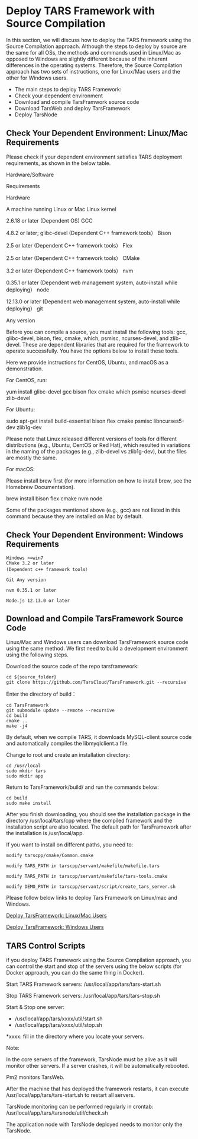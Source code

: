 # Deploy TARS Framework with Source Compilation

In this section, we will discuss how to deploy the TARS framework using the Source Compilation approach. Although the steps to deploy by source are the same for all OSs, the methods and commands used in Linux/Mac as opposed to Windows are slightly different because of the inherent differences in the operating systems. Therefore, the Source Compilation approach has two sets of instructions, one for Linux/Mac users and the other for Windows users.

- The main steps to deploy TARS Framework:
- Check your dependent environment
- Download and compile TarsFramwork source code
- Download TarsWeb and deploy TarsFramework
- Deploy TarsNode

## Check Your Dependent Environment: Linux/Mac Requirements

Please check if your dependent environment satisfies TARS deployment requirements, as shown in the below table.

 
Hardware/Software

Requirements

Hardware

A machine running Linux or Mac
Linux kernel

2.6.18 or later
(Dependent OS)
GCC

4.8.2 or later; glibc-devel
(Dependent C++ framework tools）
Bison

2.5 or later
(Dependent C++ framework tools）
Flex

2.5 or later
(Dependent C++ framework tools）
CMake

3.2 or later
(Dependent C++ framework tools）
nvm

0.35.1 or later
(Dependent web management system, auto-install while deploying）
node

12.13.0 or later
(Dependent web management system, auto-install while deploying）
git

Any version
 

Before you can compile a source, you must install the following tools: gcc, glibc-devel, bison, flex, cmake, which, psmisc, ncurses-devel, and zlib-devel. These are dependent libraries that are required for the framework to operate successfully. You have the options below to install these tools.

Here we provide instructions for CentOS, Ubuntu, and macOS as a demonstration.

For CentOS, run:

yum install glibc-devel gcc bison flex cmake which psmisc ncurses-devel zlib-devel

For Ubuntu:

sudo apt-get install build-essential bison flex cmake psmisc libncurses5-dev zlib1g-dev

Please note that Linux released different versions of tools for different distributions (e.g., Ubuntu, CentOS or Red Hat), which resulted in variations in the naming of the packages (e.g., zlib-devel vs zlib1g-dev), but the files are mostly the same.

For macOS:

Please install brew first (for more information on how to install brew, see the Homebrew Documentation).

brew install bison flex cmake nvm node

Some of the packages mentioned above (e.g., gcc) are not listed in this command because they are installed on Mac by default.


## Check Your Dependent Environment: Windows Requirements


    Windows >=win7
    CMake 3.2 or later
    (Dependent c++ framework tools）

    Git Any version

    nvm 0.35.1 or later

    Node.js 12.13.0 or later


## Download and Compile TarsFramework Source Code

Linux/Mac and Windows users can download TarsFramework source code using the same method. We first need to build a development environment using the following steps.

Download the source code of the repo tarsframework:

    cd ${source_folder}
    git clone https://github.com/TarsCloud/TarsFramework.git --recursive

Enter the directory of build：

    cd TarsFramework
    git submodule update --remote --recursive
    cd build
    cmake ..
    make -j4

By default, when we compile TARS, it downloads MySQL-client source code and automatically compiles the libmyqlclient.a file.

Change to root and create an installation directory:

    cd /usr/local
    sudo mkdir tars
    sudo mkdir app

Return to TarsFramework/build/ and run the commands below:

    cd build
    sudo make install

After you finish downloading, you should see the installation package in the directory /usr/local/tars/cpp where the compiled framework and the installation script are also located. The default path for TarsFramework after the installation is /usr/local/app.

If you want to install on different paths, you need to:

    modify tarscpp/cmake/Common.cmake

    modify TARS_PATH in tarscpp/servant/makefile/makefile.tars

    modify TARS_PATH in tarscpp/servant/makefile/tars-tools.cmake

    modify DEMO_PATH in tarscpp/servant/script/create_tars_server.sh


Please follow below links to deploy Tars Framework on Linux/mac and Windows.

[Deploy TarsFramework: Linux/Mac Users
](./linux.md)

[Deploy TarsFramework: Windows Users](./windows.md)




## TARS Control Scripts

if you deploy TARS Framework using the Source Compilation approach, you can control the start and stop of the servers using the below scripts (for Docker approach, you can do the same thing in Docker).

Start TARS Framework servers: /usr/local/app/tars/tars-start.sh

Stop TARS Framework servers: /usr/local/app/tars/tars-stop.sh

Start & Stop one server:
- /usr/local/app/tars/xxxx/util/start.sh
- /usr/local/app/tars/xxxx/util/stop.sh

*xxxx: fill in the directory where you locate your servers.

Note:

In the core servers of the framework, TarsNode must be alive as it will monitor other servers. If a server crashes, it will be automatically rebooted.

Pm2 monitors TarsWeb.

After the machine that has deployed the framework restarts, it can execute /usr/local/app/tars/tars-start.sh to restart all servers.

TarsNode monitoring can be performed regularly in crontab: /usr/local/app/tars/tarsnode/util/check.sh

The application node with TarsNode deployed needs to monitor only the TarsNode.